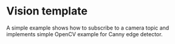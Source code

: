 # Vision template

A simple example shows how to subscribe to a camera topic and implements simple OpenCV example for Canny edge detector.

